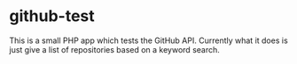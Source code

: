 # github-test
This is a small PHP app which tests the GitHub API. Currently what it does is just give a list of repositories based on a keyword search.
